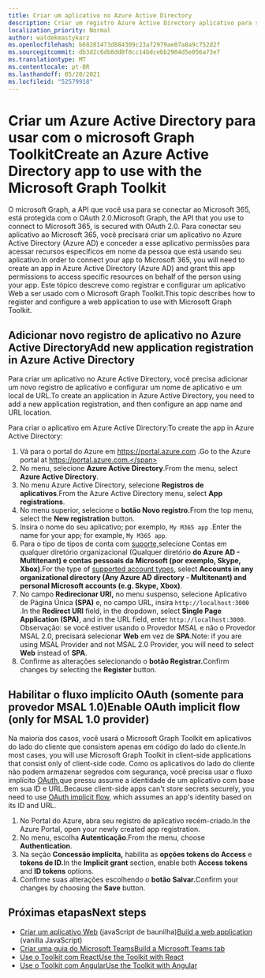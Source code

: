 ```yaml
---
title: Criar um aplicativo no Azure Active Directory
description: Criar um registro Azure Active Directory aplicativo para se comunicar com Microsoft 365
localization_priority: Normal
author: waldekmastykarz
ms.openlocfilehash: b68281473d884309c23a72979ae07a8a9c752d2f
ms.sourcegitcommit: db3d2c6db8dd8f8cc14bdcebb2904d5e056a73e7
ms.translationtype: MT
ms.contentlocale: pt-BR
ms.lasthandoff: 05/20/2021
ms.locfileid: "52579918"
---
```

# <a name="create-an-azure-active-directory-app-to-use-with-the-microsoft-graph-toolkit"></a><span data-ttu-id="70ce1-103">Criar um Azure Active Directory para usar com o microsoft Graph Toolkit</span><span class="sxs-lookup"><span data-stu-id="70ce1-103">Create an Azure Active Directory app to use with the Microsoft Graph Toolkit</span></span>

<span data-ttu-id="70ce1-104">O microsoft Graph, a API que você usa para se conectar ao Microsoft 365, está protegida com o OAuth 2.0.</span><span class="sxs-lookup"><span data-stu-id="70ce1-104">Microsoft Graph, the API that you use to connect to Microsoft 365, is secured with OAuth 2.0.</span></span> <span data-ttu-id="70ce1-105">Para conectar seu aplicativo ao Microsoft 365, você precisará criar um aplicativo no Azure Active Directory (Azure AD) e conceder a esse aplicativo permissões para acessar recursos específicos em nome da pessoa que está usando seu aplicativo.</span><span class="sxs-lookup"><span data-stu-id="70ce1-105">In order to connect your app to Microsoft 365, you will need to create an app in Azure Active Directory (Azure AD) and grant this app permissions to access specific resources on behalf of the person using your app.</span></span> <span data-ttu-id="70ce1-106">Este tópico descreve como registrar e configurar um aplicativo Web a ser usado com o Microsoft Graph Toolkit.</span><span class="sxs-lookup"><span data-stu-id="70ce1-106">This topic describes how to register and configure a web application to use with Microsoft Graph Toolkit.</span></span>

## <a name="add-new-application-registration-in-azure-active-directory"></a><span data-ttu-id="70ce1-107">Adicionar novo registro de aplicativo no Azure Active Directory</span><span class="sxs-lookup"><span data-stu-id="70ce1-107">Add new application registration in Azure Active Directory</span></span>

<span data-ttu-id="70ce1-108">Para criar um aplicativo no Azure Active Directory, você precisa adicionar um novo registro de aplicativo e configurar um nome de aplicativo e um local de URL.</span><span class="sxs-lookup"><span data-stu-id="70ce1-108">To create an application in Azure Active Directory, you need to add a new application registration, and then configure an app name and URL location.</span></span>

<span data-ttu-id="70ce1-109">Para criar o aplicativo em Azure Active Directory:</span><span class="sxs-lookup"><span data-stu-id="70ce1-109">To create the app in Azure Active Directory:</span></span>

1. <span data-ttu-id="70ce1-110">Vá para o portal do Azure em https://portal.azure.com .</span><span class="sxs-lookup"><span data-stu-id="70ce1-110">Go to the Azure portal at https://portal.azure.com.</span></span>
1. <span data-ttu-id="70ce1-111">No menu, selecione **Azure Active Directory**.</span><span class="sxs-lookup"><span data-stu-id="70ce1-111">From the menu, select **Azure Active Directory**.</span></span>
1. <span data-ttu-id="70ce1-112">No menu Azure Active Directory, selecione **Registros de aplicativos**.</span><span class="sxs-lookup"><span data-stu-id="70ce1-112">From the Azure Active Directory menu, select **App registrations**.</span></span>
1. <span data-ttu-id="70ce1-113">No menu superior, selecione o **botão Novo registro.**</span><span class="sxs-lookup"><span data-stu-id="70ce1-113">From the top menu, select the **New registration** button.</span></span>
1. <span data-ttu-id="70ce1-114">Insira o nome do seu aplicativo; por exemplo, `My M365 app` .</span><span class="sxs-lookup"><span data-stu-id="70ce1-114">Enter the name for your app; for example, `My M365 app`.</span></span>
1. <span data-ttu-id="70ce1-115">Para o tipo de tipos de conta com [suporte,](/azure/active-directory/develop/single-and-multi-tenant-apps#who-can-sign-in-to-your-app)selecione Contas em qualquer diretório organizacional (Qualquer diretório **do Azure AD - Multitenant) e contas pessoais da Microsoft (por exemplo, Skype, Xbox)**.</span><span class="sxs-lookup"><span data-stu-id="70ce1-115">For the type of [supported account types](/azure/active-directory/develop/single-and-multi-tenant-apps#who-can-sign-in-to-your-app), select **Accounts in any organizational directory (Any Azure AD directory - Multitenant) and personal Microsoft accounts (e.g. Skype, Xbox)**.</span></span>
1. <span data-ttu-id="70ce1-116">No campo **Redirecionar URI,** no menu suspenso, selecione Aplicativo de Página Única **(SPA)** e, no campo URL, insira `http://localhost:3000` .</span><span class="sxs-lookup"><span data-stu-id="70ce1-116">In the **Redirect URI** field, in the dropdown, select **Single Page Application (SPA)**, and in the URL field, enter `http://localhost:3000`.</span></span> <span data-ttu-id="70ce1-117">Observação: se você estiver usando o Provedor MSAL e não o Provedor MSAL 2.0, precisará selecionar **Web** em vez de **SPA**.</span><span class="sxs-lookup"><span data-stu-id="70ce1-117">Note: if you are using MSAL Provider and not MSAL 2.0 Provider, you will need to select **Web** instead of **SPA**.</span></span>
1. <span data-ttu-id="70ce1-118">Confirme as alterações selecionando o **botão Registrar.**</span><span class="sxs-lookup"><span data-stu-id="70ce1-118">Confirm changes by selecting the **Register** button.</span></span>

## <a name="enable-oauth-implicit-flow-only-for-msal-10-provider"></a><span data-ttu-id="70ce1-119">Habilitar o fluxo implícito OAuth (somente para provedor MSAL 1.0)</span><span class="sxs-lookup"><span data-stu-id="70ce1-119">Enable OAuth implicit flow (only for MSAL 1.0 provider)</span></span>

<span data-ttu-id="70ce1-120">Na maioria dos casos, você usará o Microsoft Graph Toolkit em aplicativos do lado do cliente que consistem apenas em código do lado do cliente.</span><span class="sxs-lookup"><span data-stu-id="70ce1-120">In most cases, you will use Microsoft Graph Toolkit in client-side applications that consist only of client-side code.</span></span> <span data-ttu-id="70ce1-121">Como os aplicativos do lado do cliente não podem armazenar segredos com segurança, você precisa usar o fluxo implícito [OAuth,](/azure/active-directory/develop/v2-oauth2-implicit-grant-flow?WT.mc_id=m365-10340-wmastyka)que pressu assume a identidade de um aplicativo com base em sua ID e URL.</span><span class="sxs-lookup"><span data-stu-id="70ce1-121">Because client-side apps can't store secrets securely, you need to use [OAuth implicit flow](/azure/active-directory/develop/v2-oauth2-implicit-grant-flow?WT.mc_id=m365-10340-wmastyka), which assumes an app's identity based on its ID and URL.</span></span>

1. <span data-ttu-id="70ce1-122">No Portal do Azure, abra seu registro de aplicativo recém-criado.</span><span class="sxs-lookup"><span data-stu-id="70ce1-122">In the Azure Portal, open your newly created app registration.</span></span>
1. <span data-ttu-id="70ce1-123">No menu, escolha **Autenticação**.</span><span class="sxs-lookup"><span data-stu-id="70ce1-123">From the menu, choose **Authentication**.</span></span>
1. <span data-ttu-id="70ce1-124">Na seção **Concessão implícita,** habilita as **opções tokens do Access** e **tokens de ID.**</span><span class="sxs-lookup"><span data-stu-id="70ce1-124">In the **Implicit grant** section, enable both **Access tokens** and **ID tokens** options.</span></span>
1. <span data-ttu-id="70ce1-125">Confirme suas alterações escolhendo o **botão Salvar.**</span><span class="sxs-lookup"><span data-stu-id="70ce1-125">Confirm your changes by choosing the **Save** button.</span></span>

## <a name="next-steps"></a><span data-ttu-id="70ce1-126">Próximas etapas</span><span class="sxs-lookup"><span data-stu-id="70ce1-126">Next steps</span></span>

- <span data-ttu-id="70ce1-127">[Criar um aplicativo Web](./build-a-web-app.md) (javaScript de baunilha)</span><span class="sxs-lookup"><span data-stu-id="70ce1-127">[Build a web application](./build-a-web-app.md) (vanilla JavaScript)</span></span>
- [<span data-ttu-id="70ce1-128">Criar uma guia do Microsoft Teams</span><span class="sxs-lookup"><span data-stu-id="70ce1-128">Build a Microsoft Teams tab</span></span>](./build-a-microsoft-teams-tab.md)
- [<span data-ttu-id="70ce1-129">Use o Toolkit com React</span><span class="sxs-lookup"><span data-stu-id="70ce1-129">Use the Toolkit with React</span></span>](./use-toolkit-with-react.md)
- [<span data-ttu-id="70ce1-130">Use o Toolkit com Angular</span><span class="sxs-lookup"><span data-stu-id="70ce1-130">Use the Toolkit with Angular</span></span>](./use-toolkit-with-angular.md)
